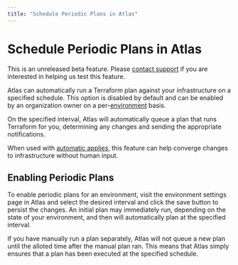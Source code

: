 ```yaml
---
title: "Schedule Periodic Plans in Atlas"
---
```


# Schedule Periodic Plans in Atlas

<div class="alert-infos">
  <div class="alert-info">
    This is an unreleased beta feature. Please <a href="/help/support">contact support</a> if you are interested in helping us test this feature.
  </div>
</div>

Atlas can automatically run a Terraform plan against
your infrastructure on a specified schedule. This option is disabled by default and can be enabled by an
organization owner on a per-[environment](/help/glossary#environment) basis.

On the specified interval, Atlas will automatically queue a plan that
runs Terraform for you, determining any changes and sending the appropriate
notifications.

When used with [automatic applies](/help/terraform/runs/automatic-applies), this feature can help converge
changes to infrastructure without human input.

## Enabling Periodic Plans

To enable periodic plans for an environment, visit the environment settings page in
Atlas and select the desired interval and click the save button to
persist the changes. An initial plan may immediately run, depending
on the state of your environment, and then will automatically
plan at the specified interval.

If you have manually run a plan separately, Atlas will not queue a new
plan until the alloted time after the manual plan ran. This means that
Atlas simply ensures that a plan has been executed at the specified schedule.
